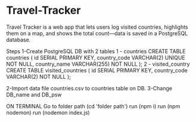 # Travel-Tracker
Travel Tracker is a web app that lets users log visited countries, highlights them on a map, and shows the total count—data is saved in a PostgreSQL database.

Steps
1-Create PostgreSQL DB with 2 tables
  1 - countries 
      CREATE TABLE countries (
        id SERIAL PRIMARY KEY,
        country_code VARCHAR(2) UNIQUE NOT NULL,
        country_name VARCHAR(255) NOT NULL
    );
  2 - visited_country
      CREATE TABLE visited_countries (
        id SERIAL PRIMARY KEY,
        country_code VARCHAR(2) NOT NULL
      );

2-Import data file countries.csv to countries table on DB.
3-Change DB_name and DB_psw

ON TERMINAL
Go to folder path (cd 'folder path')
run (npm i)
run (npm nodemon)
run (nodemon index.js)

 
